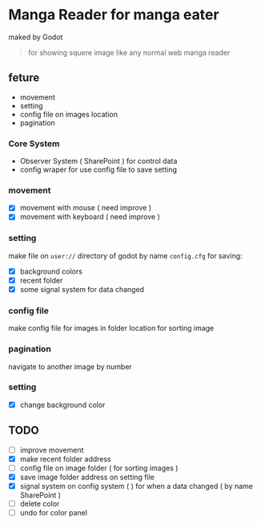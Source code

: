 # Manga Reader for manga eater
maked by Godot
> for showing squere image like any normal web manga reader

## feture
* movement
* setting
* config file on images location
* pagination


### Core System
* Observer System ( SharePoint ) for control data
* config wraper for use config file to save setting


### movement
- [x] movement with mouse ( need improve )
- [x] movement with keyboard ( need improve )

### setting
make file on `user://` directory of godot by name `config.cfg`
for saving:
- [x] background colors
- [x] recent folder
- [x] some signal system for data changed

### config file
make config file for images in folder location
for sorting image

### pagination
navigate to another image by number

### setting
- [x] change background color


## TODO
- [ ] improve movement
- [x] make recent folder address
- [ ] config file on image folder ( for sorting images )
- [x] save image folder address on setting file
- [x] signal system on config system (  ) for when a data changed ( by name SharePoint )
- [ ] delete color
- [ ] undo for color panel